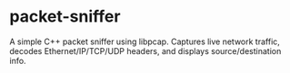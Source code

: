 # packet-sniffer
A simple C++ packet sniffer using libpcap. Captures live network traffic, decodes Ethernet/IP/TCP/UDP headers, and displays source/destination info. 
